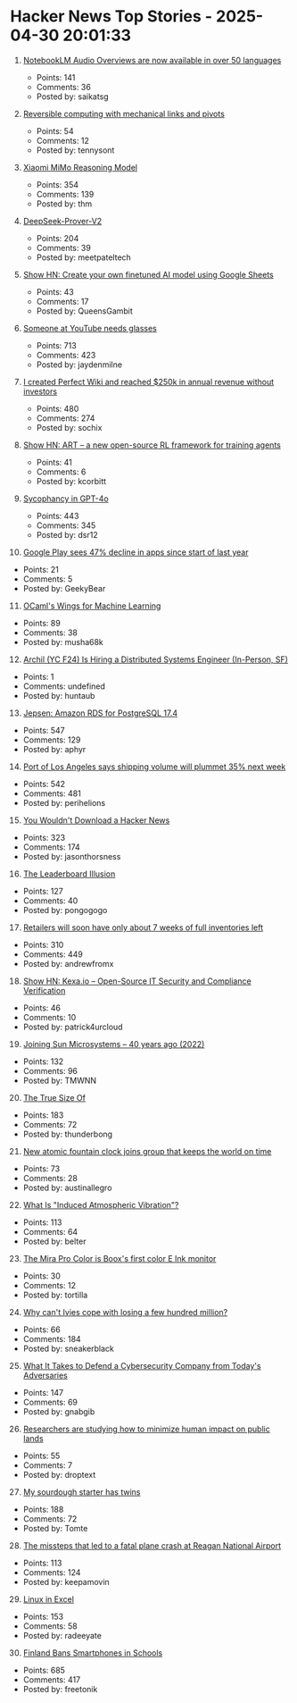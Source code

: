 # Hacker News Top Stories - 2025-04-30 20:01:33

1. [NotebookLM Audio Overviews are now available in over 50 languages](https://blog.google/technology/google-labs/notebooklm-audio-overviews-50-languages/)
   - Points: 141
   - Comments: 36
   - Posted by: saikatsg

2. [Reversible computing with mechanical links and pivots](https://tennysontbardwell.com/blog/2025/04/30/mechanical-computing/index.html)
   - Points: 54
   - Comments: 12
   - Posted by: tennysont

3. [Xiaomi MiMo Reasoning Model](https://github.com/XiaomiMiMo/MiMo)
   - Points: 354
   - Comments: 139
   - Posted by: thm

4. [DeepSeek-Prover-V2](https://github.com/deepseek-ai/DeepSeek-Prover-V2)
   - Points: 204
   - Comments: 39
   - Posted by: meetpateltech

5. [Show HN: Create your own finetuned AI model using Google Sheets](https://promptrepo.com/finetune/)
   - Points: 43
   - Comments: 17
   - Posted by: QueensGambit

6. [Someone at YouTube needs glasses](https://jayd.ml/2025/04/30/someone-at-youtube-needs-glasses.html)
   - Points: 713
   - Comments: 423
   - Posted by: jaydenmilne

7. [I created Perfect Wiki and reached $250k in annual revenue without investors](https://habr.com/en/articles/905812/)
   - Points: 480
   - Comments: 274
   - Posted by: sochix

8. [Show HN: ART – a new open-source RL framework for training agents](https://github.com/OpenPipe/ART)
   - Points: 41
   - Comments: 6
   - Posted by: kcorbitt

9. [Sycophancy in GPT-4o](https://openai.com/index/sycophancy-in-gpt-4o/)
   - Points: 443
   - Comments: 345
   - Posted by: dsr12

10. [Google Play sees 47% decline in apps since start of last year](https://techcrunch.com/2025/04/29/google-play-sees-47-decline-in-apps-since-start-of-last-year/)
   - Points: 21
   - Comments: 5
   - Posted by: GeekyBear

11. [OCaml's Wings for Machine Learning](https://github.com/raven-ml/raven)
   - Points: 89
   - Comments: 38
   - Posted by: musha68k

12. [Archil (YC F24) Is Hiring a Distributed Systems Engineer (In-Person, SF)](undefined)
   - Points: 1
   - Comments: undefined
   - Posted by: huntaub

13. [Jepsen: Amazon RDS for PostgreSQL 17.4](https://jepsen.io/analyses/amazon-rds-for-postgresql-17.4)
   - Points: 547
   - Comments: 129
   - Posted by: aphyr

14. [Port of Los Angeles says shipping volume will plummet 35% next week](https://www.cnbc.com/2025/04/29/port-of-los-angeles-sees-shipping-volume-down-35percent-next-week-as-tariffs-bite.html)
   - Points: 542
   - Comments: 481
   - Posted by: perihelions

15. [You Wouldn't Download a Hacker News](https://www.jasonthorsness.com/25)
   - Points: 323
   - Comments: 174
   - Posted by: jasonthorsness

16. [The Leaderboard Illusion](https://arxiv.org/abs/2504.20879)
   - Points: 127
   - Comments: 40
   - Posted by: pongogogo

17. [Retailers will soon have only about 7 weeks of full inventories left](https://fortune.com/article/retailers-weeks-of-inventory-left-trump-china-trade-war/)
   - Points: 310
   - Comments: 449
   - Posted by: andrewfromx

18. [Show HN: Kexa.io – Open-Source IT Security and Compliance Verification](undefined)
   - Points: 46
   - Comments: 10
   - Posted by: patrick4urcloud

19. [Joining Sun Microsystems – 40 years ago (2022)](https://akapugs.blog/2022/05/03/674/)
   - Points: 132
   - Comments: 96
   - Posted by: TMWNN

20. [The True Size Of](https://thetruesize.com/)
   - Points: 183
   - Comments: 72
   - Posted by: thunderbong

21. [New atomic fountain clock joins group that keeps the world on time](https://www.nist.gov/news-events/news/2025/04/new-atomic-fountain-clock-joins-elite-group-keeps-world-time)
   - Points: 73
   - Comments: 28
   - Posted by: austinallegro

22. [What Is "Induced Atmospheric Vibration"?](https://physics.stackexchange.com/questions/848666/what-is-induced-atmospheric-vibration)
   - Points: 113
   - Comments: 64
   - Posted by: belter

23. [The Mira Pro Color is Boox's first color E Ink monitor](https://www.theverge.com/news/658705/boox-mira-pro-color-e-ink-desktop-monitor)
   - Points: 30
   - Comments: 12
   - Posted by: tortilla

24. [Why can't Ivies cope with losing a few hundred million?](https://www.economist.com/briefing/2025/04/10/why-cant-stinking-rich-ivies-cope-with-losing-a-few-hundred-million)
   - Points: 66
   - Comments: 184
   - Posted by: sneakerblack

25. [What It Takes to Defend a Cybersecurity Company from Today's Adversaries](https://www.sentinelone.com/labs/top-tier-target-what-it-takes-to-defend-a-cybersecurity-company-from-todays-adversaries/)
   - Points: 147
   - Comments: 69
   - Posted by: gnabgib

26. [Researchers are studying how to minimize human impact on public lands](https://undark.org/2025/04/28/keep-wild-places-wild/)
   - Points: 55
   - Comments: 7
   - Posted by: droptext

27. [My sourdough starter has twins](https://brainbaking.com/post/2025/04/my-sourdough-starter-has-twins/)
   - Points: 188
   - Comments: 72
   - Posted by: Tomte

28. [The missteps that led to a fatal plane crash at Reagan National Airport](https://www.nytimes.com/2025/04/27/business/dc-plane-crash-reagan-airport.html)
   - Points: 113
   - Comments: 124
   - Posted by: keepamovin

29. [Linux in Excel](https://github.com/NSG650/LinuxInExcel)
   - Points: 153
   - Comments: 58
   - Posted by: radeeyate

30. [Finland Bans Smartphones in Schools](https://yle.fi/a/74-20158886)
   - Points: 685
   - Comments: 417
   - Posted by: freetonik

